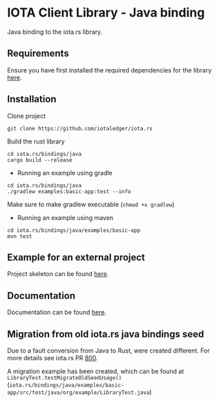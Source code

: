 # IOTA Client Library - Java binding

Java binding to the iota.rs library.

## Requirements

Ensure you have first installed the required dependencies for the library [here](https://github.com/iotaledger/iota.rs/blob/develop/README.md).

## Installation

Clone project
```
git clone https://github.com/iotaledger/iota.rs
```

Build the rust library
```
cd iota.rs/bindings/java
cargo build --release
```

- Running an example using gradle
```
cd iota.rs/bindings/java
./gradlew examples:basic-app:test --info
```

Make sure to make gradlew executable (`chmod +x gradlew`)

- Running an example using maven
```
cd iota.rs/bindings/java/examples/basic-app
mvn test
```

## Example for an external project
Project skeleton can be found [here](https://github.com/kwek20/iota-rs-java).

## Documentation

Documentation can be found [here](https://client-lib.docs.iota.org/overview/index.html).

## Migration from old iota.rs java bindings seed

Due to a fault conversion from Java to Rust, were created different.
For more details see iota.rs PR [800](https://github.com/iotaledger/iota.rs/pull/800).

A migration example has been created, which can be found at `LibraryTest.testMigrateOldSeedUsage()` (`iota.rs/bindings/java/examples/basic-app/src/test/java/org/example/LibraryTest.java`)
